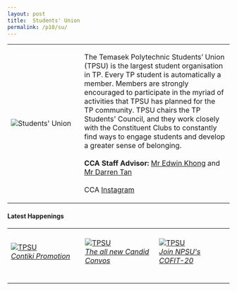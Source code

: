 ```yaml
---
layout: post
title:  Students' Union
permalink: /p10/su/
---
```


<div>
    <table>
        <tr>
            <td style="width:33%"><image src="{{site.baseurl}}/images/CCA_su.jpg" style="display:block;margin-left:auto;margin-right:auto;" alt="Students' Union"></image></td>
            <td>
                <p>
                    The Temasek Polytechnic Students’ Union (TPSU) is the largest student organisation in TP. Every TP student is automatically a member. Members are strongly encouraged to participate in the myriad of activities that TPSU has planned for the TP community. TPSU chairs the TP Students' Council, and they work closely with the Constituent Clubs to constantly find ways to engage students and develop a greater sense of belonging.<br>
                    <br>
                    <b>CCA Staff Advisor:</b> <a href="mailto:Edwin_KHONG@tp.edu.sg">Mr Edwin Khong</a> and <a href="mailto:Darren_TAN@tp.edu.sg">Mr Darren Tan</a><br>
                    <br>
                    CCA <a href="https://www.instagram.com/tpsuonline">Instagram</a>
                </p>
            </td>
        </tr>
    </table>
</div>

#### Latest Happenings

<div>
    <table>
        <tr>
            <td style="width:33%"><br>
                <a href="https://www.instagram.com/p/CFAIP9_nDtq/">
                    <image src="{{site.baseurl}}/images/CCA-su_IG.jpg" style="display:block;margin-left:auto;margin-right:auto;" alt="TPSU">
                    <h6 style="margin-top:0%">Contiki Promotion</h6>
                    </image>
                </a>
            </td>
            <td style="width:33%"><br>
                <a href="https://www.instagram.com/p/CFRZDdCnV0B/">
                    <image src="{{site.baseurl}}/images/CCA-su_IG2.webp" style="display:block;margin-left:auto;margin-right:auto;" alt="TPSU">
                    <h6 style="margin-top:0%">The all new Candid Convos</h6>
                    </image>
                </a>
            </td>
            <td style="width:33%"><br>
                <a href="https://www.instagram.com/p/CFbp8tJHmCu/">
                    <image src="{{site.baseurl}}/images/CCA-su_IG3.jpg" style="display:block;margin-left:auto;margin-right:auto;" alt="TPSU">
                    <h6 style="margin-top:0%">Join NPSU's COFIT-20</h6>    
                    </image>
                </a>
            </td>
        </tr>
    </table>
</div>
